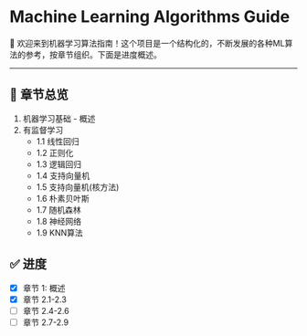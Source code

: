 # Machine Learning Algorithms Guide

🧠 欢迎来到机器学习算法指南！这个项目是一个结构化的，不断发展的各种ML算法的参考，按章节组织。下面是进度概述。

---

## 📖 章节总览

1. 机器学习基础 - 概述
2. 有监督学习
   - 1.1 线性回归
   - 1.2 正则化
   - 1.3 逻辑回归
   - 1.4 支持向量机
   - 1.5 支持向量机(核方法)
   - 1.6 朴素贝叶斯
   - 1.7 随机森林
   - 1.8 神经网络
   - 1.9 KNN算法

## ✅ 进度

- [x] 章节 1: 概述
- [x] 章节 2.1-2.3
- [ ] 章节 2.4-2.6
- [ ] 章节 2.7-2.9
